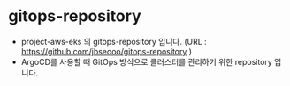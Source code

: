 # gitops-repository
- project-aws-eks 의 gitops-repository 입니다. (URL : https://github.com/jbseooo/gitops-repository )
- ArgoCD를 사용할 때 GitOps 방식으로 클러스터를 관리하기 위한 repository 입니다.

